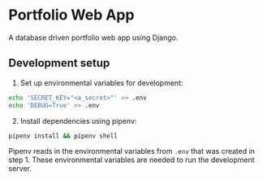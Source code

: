 # Portfolio Web App

A database driven portfolio web app using Django.

## Development setup

1. Set up environmental variables for development:

```bash
echo 'SECRET_KEY="<a_secret>"' >> .env
echo 'DEBUG=True' >> .env
```

2. Install dependencies using pipenv:

```bash
pipenv install && pipenv shell
```

Pipenv reads in the environmental variables from `.env` that was created in step 1.
These environmental variables are needed to run the development server.
